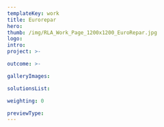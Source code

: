 ```yaml
---
templateKey: work
title: Eurorepar
hero: 
thumb: /img/RLA_Work_Page_1200x1200_EuroRepar.jpg
logo: 
intro: 
project: >-

outcome: >-

galleryImages:

solutionsList:

weighting: 0

previewType:
---
```

